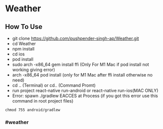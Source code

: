 # Weather

## How To Use
  - git clone https://github.com/pushpender-singh-ap/Weather.git 
  - cd Weather
  - npm install
  - cd ios
  - pod install
  - sudo arch -x86_64 gem install ffi (Only For M1 Mac if pod install not working giving error)
  - arch -x86_64 pod install (only for M1 Mac after ffi install otherwise no need)
  - cd .. (Terminal) or cd.. (Command Promt)
  - run project react-native run-android or react-native run-ios(MAC ONLY)
  - Error: spawn ./gradlew EACCES at Process (if you got this error use this command in root project files)
  ```
  chmod 755 android/gradlew
  ```
  
### #weather
